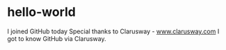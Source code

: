 # hello-world
I joined GitHub today
Special thanks to Clarusway - www.clarusway.com
I got to know GitHub via Clarusway.
